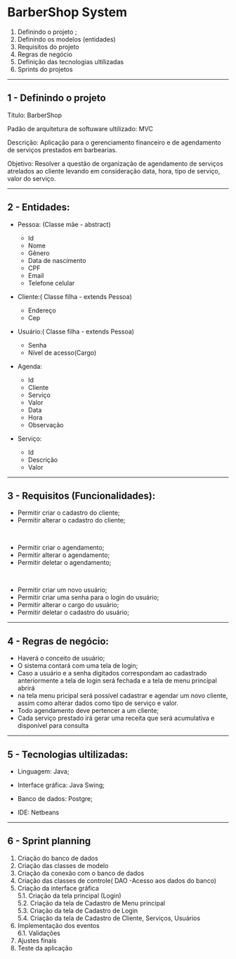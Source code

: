 # BarberShop System

1. Definindo o projeto  ;  
2. Definindo os modelos (entidades)
3. Requisitos do projeto
4. Regras de negócio
5. Definição das tecnologias ultilizadas
6. Sprints do projetos


----------------------------------------------------

## 1 - Definindo o projeto

Título: BarberShop 

Padão de arquitetura de softuware ultilizado: MVC

Descrição: Aplicação para o gerenciamento financeiro e de agendamento de serviços prestados em barbearias.

Objetivo: Resolver a questão de organização de agendamento de serviços atrelados ao cliente levando em consideração data, hora, tipo de serviço, valor do serviço.

------------------------------------------------

## 2 - Entidades:   

* Pessoa: (Classe mãe - abstract)
  - Id
  - Nome
  - Gênero 
  - Data de nascimento
  - CPF
  - Email
  - Telefone celular
  
* Cliente:( Classe filha - extends Pessoa)
  - Endereço
  - Cep
  
* Usuário:( Classe filha - extends Pessoa)
  - Senha
  - Nível de acesso(Cargo)
  
* Agenda:
  - Id
  - Cliente
  - Serviço
  - Valor
  - Data
  - Hora
  - Observação  
   
* Serviço:
  - Id
  - Descrição
  - Valor


-----------------------------------------------

## 3 - Requisitos (Funcionalidades):
 
* Permitir criar o cadastro do cliente;
* Permitir alterar o cadastro do cliente;
<br> 

* Permitir criar o agendamento;
* Permitir alterar o agendamento;
* Permitir deletar o agendamento;
<br> 

* Permitir criar um novo usuário;
* Permitir criar uma senha para o login do usuário;
* Permitir alterar o cargo do usuário;
* Permitir deletar o cadastro do usuário;
 
-----------------------------------------------

## 4 - Regras de negócio:

* Haverá o conceito de usuário;
* O sistema contará com uma tela de login;
* Caso a usuário e a senha digitados correspondam ao cadastrado anteriormente a tela de login será fechada e a tela de menu principal abrirá
* na tela menu pricipal será possível cadastrar e agendar um novo cliente, assim como alterar dados como tipo de serviço e valor.
* Todo agendamento deve pertencer a um cliente;
* Cada serviço prestado irá gerar uma receita que será acumulativa e disponível para consulta

---------------------------------------------------

## 5 - Tecnologias ultilizadas:

* Linguagem: Java;

* Interface gráfica: Java Swing;

* Banco de dados: Postgre; 

* IDE: Netbeans

---------------------------------------

## 6 - Sprint planning

1. Criação do banco de dados 
2. Criação das classes de modelo 
3. Criação da conexão com o banco de dados 
4. Criação das classes de controle( DAO -Acesso aos dados do banco)
5. Criação da interface gráfica  <br> 
  5.1. Criação da tela principal (Login)<br> 
  5.2. Criação da tela de Cadastro de Menu principal<br> 
  5.3. Criação da tela de Cadastro de Login<br> 
  5.4. Criação da tela de Cadastro de Cliente, Serviços, Usuários
6. Implementação dos eventos<br> 
  6.1. Validações 
7. Ajustes finais
8. Teste da aplicação
 
